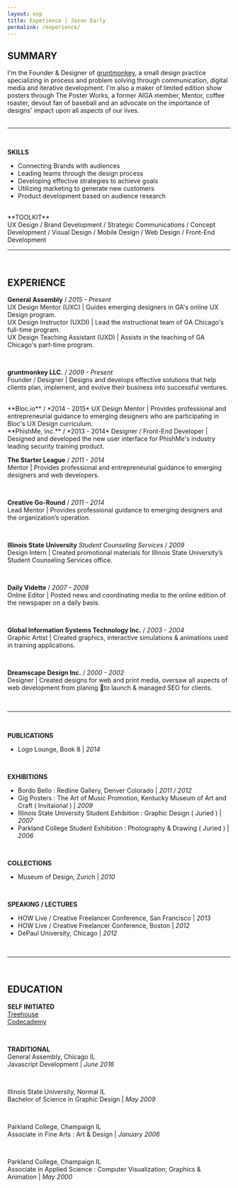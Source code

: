 ```yaml
---
layout: exp
title: Experience | Jason Early
permalink: /experience/
---
```


## SUMMARY
I'm the Founder & Designer of [gruntmonkey](http://gruntmonkey.com/ "gruntmonkey"), a small design practice specializing in process and  problem solving through communication, digital media and iterative development. I'm also a maker of limited edition show posters through The Poster Works, a former AIGA member, Mentor, coffee roaster, devout fan of baseball and an advocate on the importance of designs' impact upon all aspects of our lives.  
  <br/>
<hr>
<br/>

**SKILLS**  
- Connecting Brands with audiences  
- Leading teams through the design process  
- Developing effective strategies to achieve goals  
- Utilizing marketing to generate new customers  
- Product development based on audience research    

<br/>  
**TOOLKIT**<br/>
UX Design / Brand Development / Strategic Communications / Concept Development /
Visual Design / Mobile Design / Web Design / Front-End Development  

<br/>
<hr>
<br/>

## EXPERIENCE
**General Assembly** / *2015 - Present*  
UX Design Mentor (UXC) | Guides emerging designers in GA's online UX Design program.  
UX Design Instructor (UXDI) | Lead the instructional team of GA Chicago's full-time program.  
UX Design Teaching Assistant (UXD) | Assists in the teaching of GA Chicago's part-time program.    

<br/>

**gruntmonkey LLC.** / *2009 - Present*  
Founder / Designer | Designs and develops effective solutions that help clients plan,
implement, and evolve their business into successful ventures.  

<br/>
**Bloc.io** / *2014 - 2015*  
UX Design Mentor | Provides professional and entrepreneurial guidance to emerging designers
who are participating in Bloc's UX Design curriculum.  

<br/>
**PhishMe, Inc.** / *2013 - 2014*  
Designer / Front-End Developer | Designed and developed the new user interface for
PhishMe's industry leading security training product.  

<br/>

**The Starter League** / *2011 - 2014*  
Mentor | Provides professional and entrepreneurial guidance to emerging
designers and web developers.  

<br/>

**Creative Go-Round** / *2011 - 2014*  
Lead Mentor | Provides professional guidance to emerging designers and
the organization’s operation.  

<br/>



 **Illinois State University** *Student Counseling Services* / *2009*  
Design Intern | Created promotional materials for Illinois State University’s Student Counseling Services office.  

<br/>

**Daily Vidette** / *2007 - 2008*  
Online Editor | Posted news and coordinating media to the online edition of the newspaper on a daily basis.  
<!-- *Illinois State University’s student-run Newspaper* -->
<br/>

**Global Information Systems Technology Inc.** / *2003 - 2004*  
Graphic Artist | Created graphics, interactive simulations & animations used in training applications.
 <!-- *Computer based training software production*  -->

<br/>

**Dreamscape Design Inc.**  / *2000 - 2002*  
Designer | Created designs for web and print media, oversaw all aspects of web development from planing to launch & managed SEO for clients.  
<!-- *Web development and design* -->

<br/>
<hr>
<br/>

**PUBLICATIONS**  
- Logo Lounge, Book 8 | *2014*  

<br/>

**EXHIBITIONS**  
- Bordo Bello : Redline Gallery, Denver Colorado | *2011 / 2012*  
- Gig Posters : The Art of Music Promotion, Kentucky Museum of Art and Craft ( Invitaional ) | *2009*  
- Illinois State University Student Exhibition : Graphic Design ( Juried ) | *2007*  
- Parkland College Student Exhibition : Photography & Drawing ( Juried ) | *2006*  

<br/>

**COLLECTIONS**  
- Museum of Design, Zurich | *2010*  

<br/>

**SPEAKING / LECTURES**  
- HOW Live / Creative Freelancer Conference, San Francisco | *2013*  
- HOW Live / Creative Freelancer Conference, Boston | *2012*  
- DePaul University, Chicago | *2012*  

<br/>
<hr>
<br/>

## EDUCATION
**SELF INITIATED**  
[Treehouse](http://teamtreehouse.com/jasonearly "Jason Early on Treehouse")  
[Codecademy](http://www.codecademy.com/jasonearly "Jason Early on Codecademy")  

<br/>

**TRADITIONAL**  
General Assembly, Chicago IL  
Javascript Development | *June 2016*  

<br/>

Illinois State University, Normal IL  
Bachelor of Science in Graphic Design | *May 2009*  

<br/>

Parkland College, Champaign IL  
Associate in Fine Arts : Art & Design | *January 2006*  

<br/>

Parkland College, Champaign IL  
Associate in Applied Science : Computer Visualization; Graphics & Animation | *May 2000*  

<br/>
